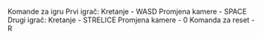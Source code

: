 Komande za igru
Prvi igrač:
  Kretanje - WASD
  Promjena kamere - SPACE
Drugi igrač:
  Kretanje - STRELICE
  Promjena kamere - 0
Komanda za reset - R
